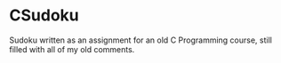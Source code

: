 # CSudoku
Sudoku written as an assignment for an old C Programming course, still filled with all of my old comments.
